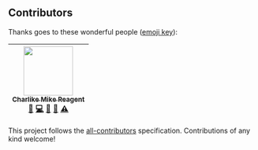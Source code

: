 
## Contributors

Thanks goes to these wonderful people ([emoji key](https://github.com/kentcdodds/all-contributors#emoji-key)):

<!-- ALL-CONTRIBUTORS-LIST:START - Do not remove or modify this section -->
| [<img src="https://avatars3.githubusercontent.com/u/5038030?v=4" width="100px;"/><br /><sub>Charlike Mike Reagent</sub>](https://charlike.online)<br />[💬](#question-olstenlarck "Answering Questions") [💻](https://github.com/tunnckoCore/gitcommit/commits?author=olstenlarck "Code") [📖](https://github.com/tunnckoCore/gitcommit/commits?author=olstenlarck "Documentation") [👀](#review-olstenlarck "Reviewed Pull Requests") [⚠️](https://github.com/tunnckoCore/gitcommit/commits?author=olstenlarck "Tests") |
| :---: |
<!-- ALL-CONTRIBUTORS-LIST:END -->

This project follows the [all-contributors](https://github.com/kentcdodds/all-contributors) specification. Contributions of any kind welcome!